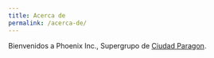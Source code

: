 ```yaml
---
title: Acerca de
permalink: /acerca-de/
---
```


Bienvenidos a Phoenix Inc., Supergrupo de [Ciudad Paragon](https://forums.homecomingservers.com/). 